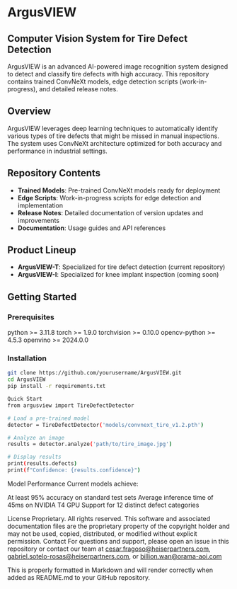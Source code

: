 # ArgusVIEW

## Computer Vision System for Tire Defect Detection

ArgusVIEW is an advanced AI-powered image recognition system designed to detect and classify tire defects with high accuracy. This repository contains trained ConvNeXt models, edge detection scripts (work-in-progress), and detailed release notes.

## Overview

ArgusVIEW leverages deep learning techniques to automatically identify various types of tire defects that might be missed in manual inspections. The system uses ConvNeXt architecture optimized for both accuracy and performance in industrial settings.

## Repository Contents

- **Trained Models**: Pre-trained ConvNeXt models ready for deployment
- **Edge Scripts**: Work-in-progress scripts for edge detection and implementation
- **Release Notes**: Detailed documentation of version updates and improvements
- **Documentation**: Usage guides and API references

## Product Lineup

- **ArgusVIEW-T**: Specialized for tire defect detection (current repository)
- **ArgusVIEW-I**: Specialized for knee implant inspection (coming soon)

## Getting Started

### Prerequisites
python >= 3.11.8
torch >= 1.9.0
torchvision >= 0.10.0
opencv-python >= 4.5.3
openvino >= 2024.0.0

### Installation

```bash
git clone https://github.com/yourusername/ArgusVIEW.git
cd ArgusVIEW
pip install -r requirements.txt

Quick Start
from argusview import TireDefectDetector

# Load a pre-trained model
detector = TireDefectDetector('models/convnext_tire_v1.2.pth')

# Analyze an image
results = detector.analyze('path/to/tire_image.jpg')

# Display results
print(results.defects)
print(f"Confidence: {results.confidence}")
```

Model Performance
Current models achieve:

At least 95% accuracy on standard test sets
Average inference time of 45ms on NVIDIA T4 GPU
Support for 12 distinct defect categories

License
Proprietary. All rights reserved. This software and associated documentation files are the proprietary property of the copyright holder and may not be used, copied, distributed, or modified without explicit permission.
Contact
For questions and support, please open an issue in this repository or contact our team at cesar.fragoso@heiserpartners.com, gabriel.sotelo-rosas@heiserpartners.com, or billion.wan@orama-aoi.com

This is properly formatted in Markdown and will render correctly when added as README.md to your GitHub repository.
